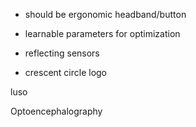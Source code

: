 - should be ergonomic headband/button
- learnable parameters for optimization
- reflecting sensors

- crescent circle logo

luso

Optoencephalography